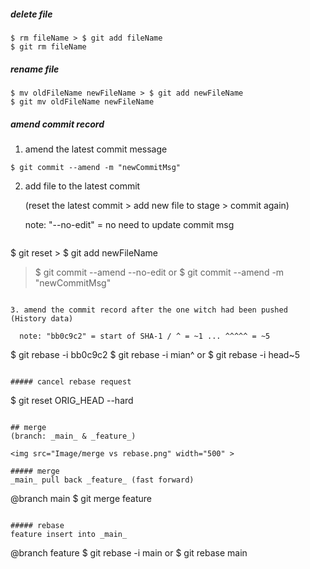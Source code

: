 ##### delete file
```
$ rm fileName > $ git add fileName
$ git rm fileName
```

##### rename file
```
$ mv oldFileName newFileName > $ git add newFileName
$ git mv oldFileName newFileName
```

##### amend commit record

1. amend the latest commit message
```
$ git commit --amend -m "newCommitMsg"
````
2. add file to the latest commit

   (reset the latest commit > add new file to stage > commit again)

   note: "--no-edit" = no need to update commit msg
   ```
$ git reset > $ git add newFileName
> $ git commit --amend --no-edit or $ git commit --amend -m "newCommitMsg"
```

3. amend the commit record after the one witch had been pushed (History data)

  note: "bb0c9c2" = start of SHA-1 / ^ = ~1 ... ^^^^^ = ~5
```
$ git rebase -i bb0c9c2
$ git rebase -i mian^ or $ git rebase -i head~5
```

##### cancel rebase request
```
$ git reset ORIG_HEAD --hard
```

## merge
(branch: _main_ & _feature_)

<img src="Image/merge vs rebase.png" width="500" >

##### merge
_main_ pull back _feature_ (fast forward)
```
@branch main
$ git merge feature
```

##### rebase
feature insert into _main_
```
@branch feature
$ git rebase -i main or $ git rebase main
```
